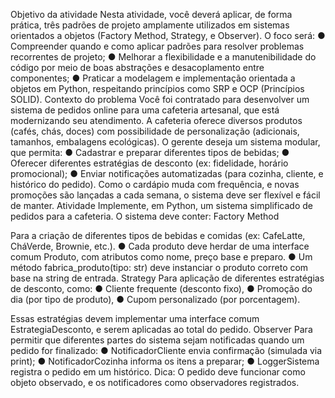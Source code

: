 Objetivo da atividade
Nesta atividade, você deverá aplicar, de forma prática, três padrões de projeto amplamente
utilizados em sistemas orientados a objetos (Factory Method, Strategy, e Observer). O foco
será:
● Compreender quando e como aplicar padrões para resolver problemas recorrentes de
projeto;
● Melhorar a flexibilidade e a manutenibilidade do código por meio de boas abstrações
e desacoplamento entre componentes;
● Praticar a modelagem e implementação orientada a objetos em Python, respeitando
princípios como SRP e OCP (Princípios SOLID).
Contexto do problema
Você foi contratado para desenvolver um sistema de pedidos online para uma cafeteria
artesanal, que está modernizando seu atendimento. A cafeteria oferece diversos produtos
(cafés, chás, doces) com possibilidade de personalização (adicionais, tamanhos, embalagens
ecológicas).
O gerente deseja um sistema modular, que permita:
● Cadastrar e preparar diferentes tipos de bebidas;
● Oferecer diferentes estratégias de desconto (ex: fidelidade, horário promocional);
● Enviar notificações automatizadas (para cozinha, cliente, e histórico do pedido).
Como o cardápio muda com frequência, e novas promoções são lançadas a cada semana, o
sistema deve ser flexível e fácil de manter.
Atividade
Implemente, em Python, um sistema simplificado de pedidos para a cafeteria. O sistema deve
conter:
Factory Method

Para a criação de diferentes tipos de bebidas e comidas (ex: CafeLatte, CháVerde,
Brownie, etc.).
● Cada produto deve herdar de uma interface comum Produto, com atributos como
nome, preço base e preparo.
● Um método fabrica_produto(tipo: str) deve instanciar o produto correto
com base na string de entrada.
Strategy
Para aplicação de diferentes estratégias de desconto, como:
● Cliente frequente (desconto fixo),
● Promoção do dia (por tipo de produto),
● Cupom personalizado (por porcentagem).

Essas estratégias devem implementar uma interface comum EstrategiaDesconto, e
serem aplicadas ao total do pedido.
Observer
Para permitir que diferentes partes do sistema sejam notificadas quando um pedido for
finalizado:
● NotificadorCliente envia confirmação (simulada via print);
● NotificadorCozinha informa os itens a preparar;
● LoggerSistema registra o pedido em um histórico.
Dica: O pedido deve funcionar como objeto observado, e os notificadores como observadores
registrados.